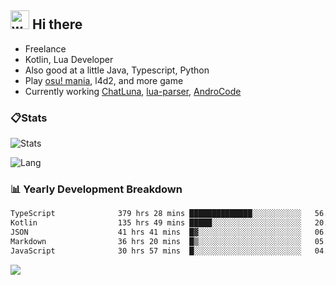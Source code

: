 ## <img alt="wave" src="https://raw.githubusercontent.com/MartinHeinz/MartinHeinz/master/wave.gif" width="30px"> Hi there

- Freelance
- Kotlin, Lua Developer
- Also good at a little Java, Typescript, Python
- Play [osu! mania](https://osu.ppy.sh/users/29808669), l4d2, and more game
- Currently working [ChatLuna](https://github.com/ChatLunaLab), [lua-parser](https://github.com/dingyi222666/lua-parser), [AndroCode](https://github.com/dingyi222666/AndroCode)

### 📋Stats

![Stats](https://github-readme-stats.vercel.app/api?username=dingyi222666&show_icons=true&icon_color=47A69E&title_color=47A69E&count_private=true)    

![Lang](https://github-readme-stats.vercel.app/api/top-langs/?username=dingyi222666&layout=compact&title_color=47A69E&hide=html,css,c,c%2B%2B)   

### 📊 Yearly Development Breakdown

<!--START_SECTION:waka-->

```txt
TypeScript              379 hrs 28 mins ██████████████░░░░░░░░░░░   56.12 %
Kotlin                  135 hrs 49 mins █████░░░░░░░░░░░░░░░░░░░░   20.09 %
JSON                    41 hrs 41 mins  █▓░░░░░░░░░░░░░░░░░░░░░░░   06.17 %
Markdown                36 hrs 20 mins  █▒░░░░░░░░░░░░░░░░░░░░░░░   05.37 %
JavaScript              30 hrs 57 mins  █░░░░░░░░░░░░░░░░░░░░░░░░   04.58 %
```

<!--END_SECTION:waka-->

![](https://komarev.com/ghpvc/?username=dingyi222666)
